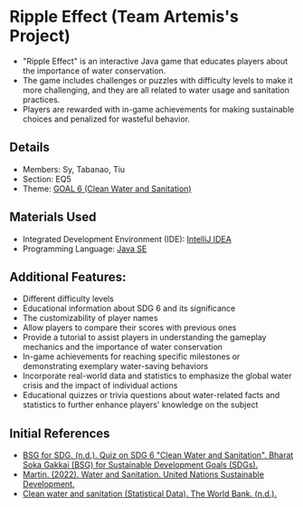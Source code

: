 # Ripple Effect (Team Artemis's Project)
- "Ripple Effect" is an interactive Java game that educates players about the importance of water conservation. 
- The game includes challenges or puzzles with difficulty levels to make it more challenging, and they are all related to water usage and sanitation practices. 
- Players are rewarded with in-game achievements for making sustainable choices and penalized for wasteful behavior. 

## Details
- Members: Sy, Tabanao, Tiu
- Section: EQ5
- Theme: [GOAL 6 (Clean Water and Sanitation)](https://www.un.org/sustainabledevelopment/water-and-sanitation/)

## Materials Used
- Integrated Development Environment (IDE): [IntelliJ IDEA](https://www.jetbrains.com/idea/)
- Programming Language: [Java SE](https://www.oracle.com/sg/java/technologies/downloads/)

## Additional Features: 
- Different difficulty levels
- Educational information about SDG 6 and its significance
- The customizability of player names
- Allow players to compare their scores with previous ones
- Provide a tutorial to assist players in understanding the gameplay mechanics and the importance of water conservation
- In-game achievements for reaching specific milestones or demonstrating exemplary water-saving behaviors
- Incorporate real-world data and statistics to emphasize the global water crisis and the impact of individual actions
- Educational quizzes or trivia questions about water-related facts and statistics to further enhance players' knowledge on the subject

## Initial References
- [BSG for SDG. (n.d.). Quiz on SDG 6 "Clean Water and Sanitation". Bharat Soka Gakkai (BSG) for Sustainable Development Goals (SDGs).](https://www.bsgforsdg.org/sdg-quiz/quiz-on-sdg-6-clean-water-and-sanitation)
- [Martin. (2022). Water and Sanitation. United Nations Sustainable Development.](https://www.un.org/sustainabledevelopment/water-and-sanitation/)
- [Clean water and sanitation (Statistical Data). The World Bank. (n.d.).](https://datatopics.worldbank.org/sdgatlas/archive/2017/SDG-06-clean-water-and-sanitation.html)
